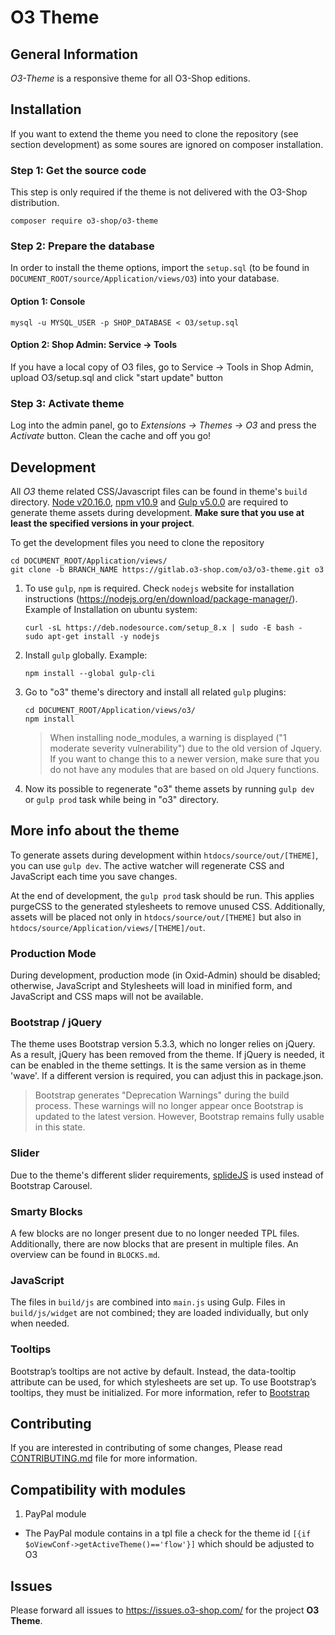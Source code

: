 # O3 Theme

## General Information

*O3-Theme* is a responsive theme for all O3-Shop editions.

## Installation
If you want to extend the theme you need to clone the repository (see section development) as some soures are ignored on composer installation.

### Step 1: Get the source code

This step is only required if the theme is not delivered with the O3-Shop distribution.
```
composer require o3-shop/o3-theme
```

### Step 2: Prepare the database

In order to install the theme options, import the ``setup.sql`` (to be found in ``DOCUMENT_ROOT/source/Application/views/O3``) into your database.

#### Option 1: Console

``mysql -u MYSQL_USER -p SHOP_DATABASE < O3/setup.sql``

#### Option 2: Shop Admin: Service -> Tools

If you have a local copy of O3 files, go to Service -> Tools in Shop Admin, upload O3/setup.sql and click "start update" button

### Step 3: Activate theme

Log into the admin panel, go to *Extensions → Themes → O3* and press the *Activate* button. Clean the cache and off you go!

## Development

All *O3* theme related CSS/Javascript files can be found in theme's ``build`` directory. [Node v20.16.0](https://nodejs.org), [npm v10.9](https://www.npmjs.com) and [Gulp v5.0.0](https://gulpjs.com) are required to generate theme assets during development. **Make sure that you use at least the specified versions in your project**.

To get the development files you need to clone the repository

    cd DOCUMENT_ROOT/Application/views/
    git clone -b BRANCH_NAME https://gitlab.o3-shop.com/o3/o3-theme.git o3

1. To use ``gulp``, ``npm`` is required. Check ``nodejs`` website for installation
   instructions (https://nodejs.org/en/download/package-manager/). Example of
   Installation on ubuntu system:

    ```
    curl -sL https://deb.nodesource.com/setup_8.x | sudo -E bash -
    sudo apt-get install -y nodejs
    ```

2. Install ``gulp`` globally. Example:

    ```
    npm install --global gulp-cli
    ```

3. Go to "o3" theme's directory and install all related ``gulp`` plugins:

    ```
    cd DOCUMENT_ROOT/Application/views/o3/
    npm install
    ```
   > When installing node_modules, a warning is displayed ("1 moderate severity vulnerability") due to the old version of Jquery. If you want to change this to a newer version, make sure that you do not have any modules that are based on old Jquery functions.

4. Now its possible to regenerate "o3" theme assets by running ``gulp dev`` or ``gulp prod`` 
   task while being in "o3" directory.

## More info about the theme

To generate assets during development within ``htdocs/source/out/[THEME]``, you can use ``gulp dev``. The active watcher will regenerate CSS and JavaScript each time you save changes.

At the end of development, the ``gulp prod`` task should be run. This applies purgeCSS to the generated stylesheets to remove unused CSS. Additionally, assets will be placed not only in ``htdocs/source/out/[THEME]`` but also in ``htdocs/source/Application/views/[THEME]/out``.

### Production Mode
During development, production mode (in Oxid-Admin) should be disabled; otherwise, JavaScript and Stylesheets will load in minified form, and JavaScript and CSS maps will not be available.

### Bootstrap / jQuery
The theme uses Bootstrap version 5.3.3, which no longer relies on jQuery. As a result, jQuery has been removed from the theme. If jQuery is needed, it can be enabled in the theme settings. It is the same version as in theme 'wave'. If a different version is required, you can adjust this in package.json.
> Bootstrap generates "Deprecation Warnings" during the build process. These warnings will no longer appear once Bootstrap is updated to the latest version. However, Bootstrap remains fully usable in this state.


### Slider
Due to the theme's different slider requirements, [splideJS](https://splidejs.com/) is used instead of Bootstrap Carousel.

### Smarty Blocks
A few blocks are no longer present due to no longer needed TPL files. Additionally, there are now blocks that are present in multiple files. An overview can be found in `BLOCKS.md`.

### JavaScript
The files in `build/js` are combined into `main.js` using Gulp. Files in `build/js/widget` are not combined; they are loaded individually, but only when needed.

### Tooltips
Bootstrap’s tooltips are not active by default. Instead, the data-tooltip attribute can be used, for which stylesheets are set up. To use Bootstrap’s tooltips, they must be initialized. For more information, refer to [Bootstrap](https://getbootstrap.com/docs/5.3/components/tooltips/)

## Contributing

If you are interested in contributing of some changes, Please read [CONTRIBUTING.md](CONTRIBUTING.md) file for more information.

## Compatibility with modules

1. PayPal module
- The PayPal module contains in a tpl file a check for the theme id ```[{if $oViewConf->getActiveTheme()=='flow'}]``` which should be adjusted to O3

## Issues

Please forward all issues to https://issues.o3-shop.com/ for the project **O3 Theme**.